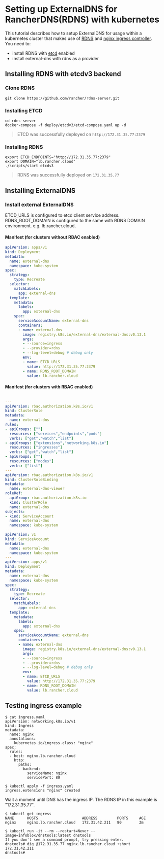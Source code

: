# Setting up ExternalDNS for RancherDNS(RDNS) with kubernetes
This tutorial describes how to setup ExternalDNS for usage within a kubernetes cluster that makes use of [RDNS](https://github.com/rancher/rdns-server) and [nginx ingress controller](https://github.com/kubernetes/ingress-nginx).  
You need to:
* install RDNS with [etcd](https://github.com/etcd-io/etcd) enabled
* install external-dns with rdns as a provider

## Installing RDNS with etcdv3 backend

### Clone RDNS
```
git clone https://github.com/rancher/rdns-server.git
```

### Installing ETCD
```
cd rdns-server
docker-compose -f deploy/etcdv3/etcd-compose.yaml up -d
```

> ETCD was successfully deployed on `http://172.31.35.77:2379`

### Installing RDNS
```
export ETCD_ENDPOINTS="http://172.31.35.77:2379"
export DOMAIN="lb.rancher.cloud"
./scripts/start etcdv3
```

> RDNS was successfully deployed on `172.31.35.77`

## Installing ExternalDNS
### Install external ExternalDNS
ETCD_URLS is configured to etcd client service address.
RDNS_ROOT_DOMAIN is configured to the same with RDNS DOMAIN environment. e.g. lb.rancher.cloud.

#### Manifest (for clusters without RBAC enabled)
```yaml
apiVersion: apps/v1
kind: Deployment
metadata:
  name: external-dns
  namespace: kube-system
spec:
  strategy:
    type: Recreate
  selector:
    matchLabels:
      app: external-dns
  template:
    metadata:
      labels:
        app: external-dns
    spec:
      serviceAccountName: external-dns
      containers:
      - name: external-dns
        image: registry.k8s.io/external-dns/external-dns:v0.13.1
        args:
        - --source=ingress
        - --provider=rdns
        - --log-level=debug # debug only
        env:
        - name: ETCD_URLS
          value: http://172.31.35.77:2379
        - name: RDNS_ROOT_DOMAIN
          value: lb.rancher.cloud
```

#### Manifest (for clusters with RBAC enabled)
```yaml

---
apiVersion: rbac.authorization.k8s.io/v1
kind: ClusterRole
metadata:
  name: external-dns
rules:
- apiGroups: [""]
  resources: ["services","endpoints","pods"]
  verbs: ["get","watch","list"]
- apiGroups: ["extensions","networking.k8s.io"]
  resources: ["ingresses"]
  verbs: ["get","watch","list"]
- apiGroups: [""]
  resources: ["nodes"]
  verbs: ["list"]
---
apiVersion: rbac.authorization.k8s.io/v1
kind: ClusterRoleBinding
metadata:
  name: external-dns-viewer
roleRef:
  apiGroup: rbac.authorization.k8s.io
  kind: ClusterRole
  name: external-dns
subjects:
- kind: ServiceAccount
  name: external-dns
  namespace: kube-system
---
apiVersion: v1
kind: ServiceAccount
metadata:
  name: external-dns
  namespace: kube-system
---
apiVersion: apps/v1
kind: Deployment
metadata:
  name: external-dns
  namespace: kube-system
spec:
  strategy:
    type: Recreate
  selector:
    matchLabels:
      app: external-dns
  template:
    metadata:
      labels:
        app: external-dns
    spec:
      serviceAccountName: external-dns
      containers:
      - name: external-dns
        image: registry.k8s.io/external-dns/external-dns:v0.13.1
        args:
        - --source=ingress
        - --provider=rdns
        - --log-level=debug # debug only
        env:
        - name: ETCD_URLS
          value: http://172.31.35.77:2379
        - name: RDNS_ROOT_DOMAIN
          value: lb.rancher.cloud
```

## Testing ingress example
```
$ cat ingress.yaml
apiVersion: networking.k8s.io/v1
kind: Ingress
metadata:
  name: nginx
  annotations:
    kubernetes.io/ingress.class: "nginx"
spec:
  rules:
  - host: nginx.lb.rancher.cloud
    http:
      paths:
      - backend:
          serviceName: nginx
          servicePort: 80

$ kubectl apply -f ingress.yaml
ingress.extensions "nginx" created
```

Wait a moment until DNS has the ingress IP. The RDNS IP in this example is "172.31.35.77".
```
$ kubectl get ingress
NAME      HOSTS                    ADDRESS         PORTS     AGE
nginx     nginx.lb.rancher.cloud   172.31.42.211   80        2m

$ kubectl run -it --rm --restart=Never --image=infoblox/dnstools:latest dnstools
If you don't see a command prompt, try pressing enter.
dnstools# dig @172.31.35.77 nginx.lb.rancher.cloud +short
172.31.42.211
dnstools#  
```
